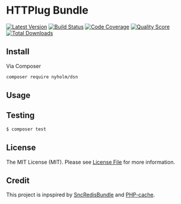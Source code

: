 # HTTPlug Bundle

[![Latest Version](https://img.shields.io/github/release/nyholm/dsn.svg?style=flat-square)](https://github.com/nyholm/dsn/releases)
[![Build Status](https://img.shields.io/travis/nyholm/dsn.svg?style=flat-square)](https://travis-ci.org/nyholm/dsn)
[![Code Coverage](https://img.shields.io/scrutinizer/coverage/g/nyholm/dsn.svg?style=flat-square)](https://scrutinizer-ci.com/g/nyholm/dsn)
[![Quality Score](https://img.shields.io/scrutinizer/g/nyholm/dsn.svg?style=flat-square)](https://scrutinizer-ci.com/g/nyholm/dsn)
[![Total Downloads](https://img.shields.io/packagist/dt/nyholm/dsn.svg?style=flat-square)](https://packagist.org/packages/nyholm/dsn)


## Install

Via Composer

``` bash
composer require nyholm/dsn
```


## Usage



## Testing

``` bash
$ composer test
```

## License

The MIT License (MIT). Please see [License File](LICENSE) for more information.

## Credit

This project is inpspired by [SncRedisBundle](https://github.com/snc/SncRedisBundle/blob/master/DependencyInjection/Configuration/RedisDsn.php)
and [PHP-cache](https://github.com/php-cache/adapter-bundle/blob/master/src/DSN.php).
